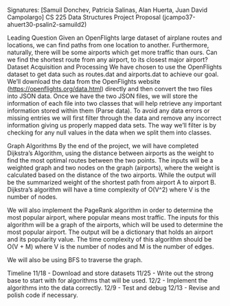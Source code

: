 Signatures: [Samuil Donchev, Patricia Salinas, Alan Huerta, Juan David Campolargo]
CS 225 Data Structures 
Project Proposal (jcampo37-ahuert30-psalin2-samuild2) 

Leading Question
Given an OpenFlights large dataset of airplane routes and locations, we can find paths from one location to another. Furthermore, naturally, there will be some airports which get more traffic than ours. Can we find the shortest route from any airport, to its closest major airport?
Dataset Acquisition and Processing
We have chosen to use the OpenFlights dataset to get data such as routes.dat and airports.dat to achieve our goal. 
We’ll download the data from the OpenFlights website (https://openflights.org/data.html) directly and then convert the two files into JSON data. Once we have the two JSON files, we will store the information of each file into two classes that will help retrieve any important information stored within them (Parse data). 
To avoid any data errors or missing entries we will first filter through the data and remove any incorrect information giving us properly mapped data sets. The way we’ll filter is by checking for any null values in the data when we split them into classes. 

Graph Algorithms
By the end of the project, we will have completed Dijkstra’s Algorithm, using the distance between airports as the weight to find the most optimal routes between the two points. The inputs will be a weighted graph and two nodes on the graph (airports), where the weight is calculated based on the distance of the two airports. While the output will be the summarized weight of the shortest path from airport A to airport B. Dijkstra’s algorithm will have a time complexity of  O(V^2) where V is the number of nodes.

We will also implement the PageRank algorithm in order to determine the most popular airport, where popular means most traffic. The inputs for this algorithm will be a graph of the airports, which will be used to determine the most popular airport. The output will be a dictionary that holds an airport and its popularity value. The time complexity of this algorithm should be O(V + M) where V is the number of nodes and M is the number of edges.

We will also be using BFS to traverse the graph.

Timeline
11/18 - Download and store datasets
11/25 - Write out the strong base to start with for algorithms that will be used. 
12/2 - Implement the algorithms into the data correctly.
12/9 - Test and debug 
12/13 - Revise and polish code if necessary. 


